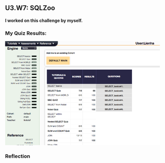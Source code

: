 ## U3.W7: SQLZoo

#### I worked on this challenge by myself.



### My Quiz Results:

![SQLzoo](https://github.com/lienha/phase_0_unit_3/blob/master/week_7/imgs/my_quizzes.jpg)



### Reflection
